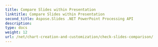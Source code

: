 ```yaml
---
title: Compare Slides within Presentation
linktitle: Compare Slides within Presentation
second_title: Aspose.Slides .NET PowerPoint Processing API
description: 
type: docs
weight: 12
url: /net/chart-creation-and-customization/check-slides-comparison/
---
```

